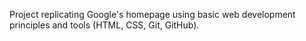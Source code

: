 Project replicating Google's homepage using basic web development principles and tools (HTML, CSS, Git, GitHub).
